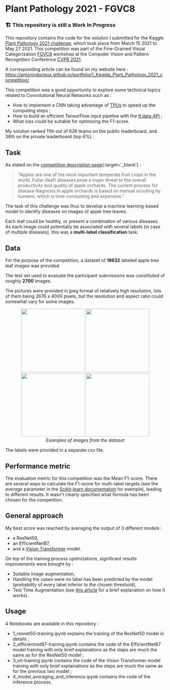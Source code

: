 # Plant Pathology 2021 - FGVC8

### 🏗️ This repository is still a **Work In Progress**

This repository contains the code for the solution I submitted for the Kaggle [Plant Pathology 2021 challenge](https://www.kaggle.com/c/plant-pathology-2021-fgvc8), which took place from March 15 2021 to May 27 2021. This competition was part of the Fine-Grained Visual Categorization [FGVC8](https://sites.google.com/view/fgvc8) workshop at the Computer Vision and Pattern Recognition Conference [CVPR 2021](http://cvpr2021.thecvf.com/).

A corresponding article can be found on my website here : https://antonindurieux.github.io/portfolio/1_Kaggle_Plant_Pathology_2021_competition/

This competition was a good opportunity to explore some technical topics related to Convolutional Neural Networks such as :
- How to implement a CNN taking advantage of [TPUs](https://www.kaggle.com/docs/tpu) to speed up the computing steps ;
- How to build an efficient TensorFlow input pipeline with the [tf.data API](https://www.tensorflow.org/guide/data) ;
- What loss could be suitable for optimizing the F1-score.

My solution ranked 11th out of 626 teams on the public leaderboard, and 36th on the private leaderboard (top 6%).

## Task

As stated on the [competition description page](https://www.kaggle.com/c/plant-pathology-2021-fgvc8/overview/description){:target='_blank'} : 

> "Apples are one of the most important temperate fruit crops in the world. Foliar (leaf) diseases pose a major threat to the overall productivity and quality of apple orchards. The current process for disease diagnosis in apple orchards is based on manual scouting by humans, which is time-consuming and expensive."

The task of this challenge was thus to develop a machine learning-based model to identify diseases on images of apple tree leaves. 

Each leaf could be healthy, or present a combination of various diseases. As each image could potentially be associated with several labels (in case of multiple diseases), this was a **multi-label classification** task.

## Data

For the purpose of the competition, a dataset of **18632** labeled apple tree leaf images was provided. 

The test set used to evaluate the participant submissions was constituted of roughly **2700** images. 

The pictures were provided in jpeg format of relatively high resolution, lots of them being 2676 x 4000 pixels, but the resolution and aspect ratio could somewhat vary for some images.

<p float="center">
  <center>
  <img src="/assets/images/plant_pathology_exemple1.jpg" width="200" />
  <img src="/assets/images/plant_pathology_exemple2.jpg" width="200" /> 
  <img src="/assets/images/plant_pathology_exemple3.jpg" width="200" />
  <img src="/assets/images/plant_pathology_exemple4.jpg" width="200" />
  <br>
  <em>Examples of images from the dataset</em></center>
</p>

The labels were provided in a separate csv file.

## Performance metric

The evaluation metric for this competition was the Mean F1-score. There are several ways to calculate the F1-score for multi-label targets (see the *average* parameter in the [Scikit-learn documentation](https://scikit-learn.org/stable/modules/generated/sklearn.metrics.f1_score.html) for exemple), leading to different results. It wasn't clearly specified what formula has been chosen for the competition.

## General approach

My best score was reached by averaging the output of 3 different models :
- a ResNet50, 
- an EfficientNetB7, 
- and a [Vision Transformer](https://ai.googleblog.com/2020/12/transformers-for-image-recognition-at.html) model.

On top of the training process optimizations, significant results improvements were brought by :
- Suitable image augmentation,
- Handling the cases were no label has been predicted by the model (probability of every label inferior to the chosen threshold),
- Test Time Augmentation (see [this article](https://towardsdatascience.com/test-time-augmentation-tta-and-how-to-perform-it-with-keras-4ac19b67fb4d) for a brief explanation on how it works).

## Usage

4 Notebooks are available in this repository :
- 1_resnet50-training.ipynb explains the training of the ResNet50 model in details ;
- 2_efficientnetB7-training.ipynb contains the code of the EfficientNetB7 model training with only brief explanations as the steps are much the same as for the ResNet50 model ;
- 3_vit-training.ipynb contains the code of the Vision Transformer model training with only brief explainations as the steps are much the same as for the previous two model ;
- 4_model_averaging_and_inference.ipynb contains the code of the inference process.
